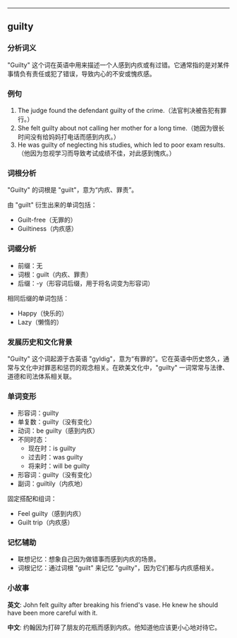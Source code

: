 
---------------
## guilty
### 分析词义
"Guilty" 这个词在英语中用来描述一个人感到内疚或有过错。它通常指的是对某件事情负有责任或犯了错误，导致内心的不安或愧疚感。

### 例句
1. The judge found the defendant guilty of the crime.（法官判决被告犯有罪行。）
2. She felt guilty about not calling her mother for a long time.（她因为很长时间没有给妈妈打电话而感到内疚。）
3. He was guilty of neglecting his studies, which led to poor exam results.（他因为忽视学习而导致考试成绩不佳，对此感到愧疚。）

### 词根分析
"Guilty" 的词根是 "guilt"，意为“内疚、罪责”。

由 "guilt" 衍生出来的单词包括：
- Guilt-free（无罪的）
- Guiltiness（内疚感）

### 词缀分析
- 前缀：无
- 词根：guilt（内疚、罪责）
- 后缀：-y（形容词后缀，用于将名词变为形容词）

相同后缀的单词包括：
- Happy（快乐的）
- Lazy（懒惰的）

### 发展历史和文化背景
"Guilty" 这个词起源于古英语 "gyldig"，意为“有罪的”。它在英语中历史悠久，通常与文化中对罪恶和惩罚的观念相关。在欧美文化中，"guilty" 一词常常与法律、道德和司法体系相关联。

### 单词变形
- 形容词：guilty
- 单复数：guilty（没有变化）
- 动词：be guilty（感到内疚）
- 不同时态：
  - 现在时：is guilty
  - 过去时：was guilty
  - 将来时：will be guilty
- 形容词：guilty（没有变化）
- 副词：guiltily（内疚地）

固定搭配和组词：
- Feel guilty（感到内疚）
- Guilt trip（内疚感）

### 记忆辅助
- 联想记忆：想象自己因为做错事而感到内疚的场景。
- 词根记忆：通过词根 "guilt" 来记忆 "guilty"，因为它们都与内疚感相关。

### 小故事
**英文**:
John felt guilty after breaking his friend's vase. He knew he should have been more careful with it.

**中文**:
约翰因为打碎了朋友的花瓶而感到内疚。他知道他应该更小心地对待它。

